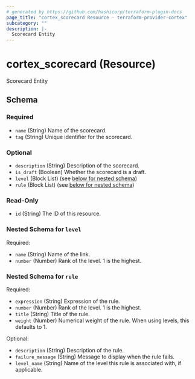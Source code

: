 ```yaml
---
# generated by https://github.com/hashicorp/terraform-plugin-docs
page_title: "cortex_scorecard Resource - terraform-provider-cortex"
subcategory: ""
description: |-
  Scorecard Entity
---
```


# cortex_scorecard (Resource)

Scorecard Entity



<!-- schema generated by tfplugindocs -->
## Schema

### Required

- `name` (String) Name of the scorecard.
- `tag` (String) Unique identifier for the scorecard.

### Optional

- `description` (String) Description of the scorecard.
- `is_draft` (Boolean) Whether the scorecard is a draft.
- `level` (Block List) (see [below for nested schema](#nestedblock--level))
- `rule` (Block List) (see [below for nested schema](#nestedblock--rule))

### Read-Only

- `id` (String) The ID of this resource.

<a id="nestedblock--level"></a>
### Nested Schema for `level`

Required:

- `name` (String) Name of the link.
- `number` (Number) Rank of the level. 1 is the highest.


<a id="nestedblock--rule"></a>
### Nested Schema for `rule`

Required:

- `expression` (String) Expression of the rule.
- `number` (Number) Rank of the level. 1 is the highest.
- `title` (String) Title of the rule.
- `weight` (Number) Numerical weight of the rule. When using levels, this defaults to 1.

Optional:

- `description` (String) Description of the rule.
- `failure_message` (String) Message to display when the rule fails.
- `level_name` (String) Name of the level this rule is associated with, if applicable.
